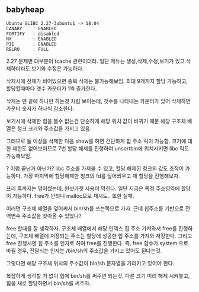 babyheap
--------
```
Ubuntu GLIBC 2.27-3ubuntu1 -> 18.04
CANARY    : ENABLED
FORTIFY   : disabled
NX        : ENABLED
PIE       : ENABLED
RELRO     : FULL
```
2.27 문제면 대부분이 tcache 관련이더라. 
일단 메뉴는 생성,삭제,수정,보기가 있고
삭제하더라도 보기와 수정은 가능하다. 

삭제시에 전체가 비어있으면 중복 삭제는 불가능해보임. 
최대 9개까지 할당 가능하고, 할당할때마다 갯수 카운터가 1씩 증가한다. 

삭제는 맨 끝에 하나만 하는것 처럼 보이는데, 갯수를 나타내는 카운터가 있어
삭제하면 카운터 숫자가 하나씩 감소한다. 

보기시에 삭제한 힙을 볼수 없는건 단순하게 해당 위치 값이 바뀌기 때문
해당 구조체 배열은 청크 크기와 주소값을 가지고 있음. 

그러므로 둘 이상을 삭제한 다음 show를 하면 간단하게 힙 주소 릭이 가능함. 
크기에 대한 제한도 없어보이므로 7번 할당 해제를 진행하여 unsortbin에 위치시키면
libc 릭도 가능해보임. 

? 이럼 끝난거 아닌가? libc 주소를 가져올 수 있고, 할당 해제된 청크의 값도 조작이 가능하다. 
가장 마지막에 할당해제한 청크의 fd를 덮어씌우고 재 할당을 진행해보자.

프리 훅까지는 덮어썼는데, 원샷가젯 사용이 막힌다. 
일단 지금은 특정 주소영역에 할당이 가능하다. free가 안되니 malloc으로 재시도.. 또한 실패.

이러면 구조체 배열을 덮어써서 bin/sh를 쓰는쪽으로 가자.
근데 힙주소를 기반으로 전역변수 주소값을 찾아올 수 있었나?

free 할때를 잘 생각하자. 
구조체 배열에서 해당 인덱스 힙 주소 가져와서 free를 진행하는데, 
구조체 배열에 저장되는 주소는 할당에 성공한 힙 주소를 가져와 저장한다. 
그리고 free 진행시엔 힙 주소를 인자로 하여 free를 진행한다. 
즉, free 함수가 system 으로 바뀔 경우, 전달되는 인자는 /bin/sh의 주소값을 가지고 있어도 된다는것. 

그렇다면 해당 구조체 위치의 주소값이 bin/sh 문자열을 가리키고 있어야 한다. 

복잡하게 생각할 거 없이 힙에 bin/sh를 써주면 되는것. 
다른 크기 미리 해제 시켜놓고, 힙을 새로 할당하면서 bin/sh를 써주자. 





